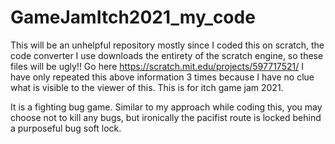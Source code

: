 # GameJamItch2021_my_code
This will be an unhelpful repository mostly since I coded this on scratch, the code converter I use downloads the entirety of the scratch engine, so these files will be ugly!!
Go here https://scratch.mit.edu/projects/597717521/
I have only repeated this above information 3 times because I have no clue what is visible to the viewer of this. This is for itch game jam 2021.

It is a fighting bug game.  Similar to my approach while coding this, you may choose not to kill any bugs, but ironically the pacifist route is locked behind a purposeful bug soft lock.
